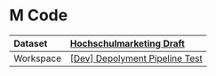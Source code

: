 



# M Code

|Dataset|[Hochschulmarketing Draft](./../Hochschulmarketing-Draft.md)|
| :--- | :--- |
|Workspace|[[Dev] Depolyment Pipeline Test](../../Workspaces/[Dev]-Depolyment-Pipeline-Test.md)|
